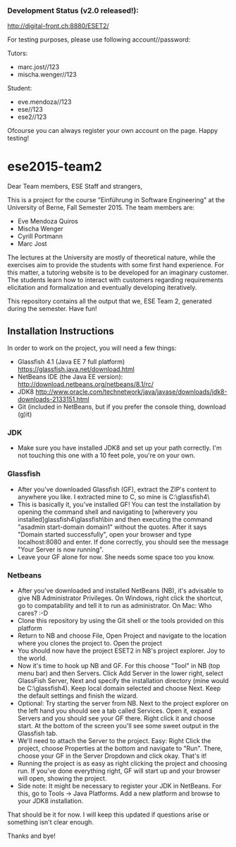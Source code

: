 ### Development Status (v2.0 released!):
http://digital-front.ch:8880/ESET2/

For testing purposes, please use following account//password:

Tutors:
* marc.jost//123
* mischa.wenger//123
 
Student:
* eve.mendoza//123
* ese//123
* ese2//123

Ofcourse you can always register your own account on the page. Happy testing!

# ese2015-team2

Dear Team members, ESE Staff and strangers,

This is a project for the course "Einführung in Software Engineering" at the University of Berne, Fall Semester 2015. 
The team members are:
* Eve Mendoza Quiros
* Mischa Wenger
* Cyrill Portmann
* Marc Jost
 
The lectures at the University are mostly of theoretical nature, while the exercises aim to provide the students with some first hand experience. For this matter, a tutoring website is to be developed for an imaginary customer. The students learn how to interact with customers regarding requirements elicitation and formalization and eventually developing iteratively. 

This repository contains all the output that we, ESE Team 2, generated during the semester. Have fun!

## Installation Instructions

In order to work on the project, you will need a few things:
* Glassfish 4.1 (Java EE 7 full platform) https://glassfish.java.net/download.html
* NetBeans IDE (the Java EE version): http://download.netbeans.org/netbeans/8.1/rc/
* JDK8 http://www.oracle.com/technetwork/java/javase/downloads/jdk8-downloads-2133151.html
* Git (included in NetBeans, but if you prefer the console thing, download (g)it)

### JDK
* Make sure you have installed JDK8 and set up your path correctly. I'm not touching this one with a 10 feet pole, you're on your own. 

### Glassfish
* After you've downloaded Glassfish (GF), extract the ZIP's content to anywhere you like. I extracted mine to C, so mine is C:\glassfish4\
* This is basically it, you've installed GF! You can test the installation by opening the command shell and navigating to [wherevery you installed]glassfish4\glassfish\bin and then executing the command "asadmin start-domain domain1" without the quotes. After it says "Domain started successfully", open your browser and type localhost:8080 and enter. If done correctly, you should see the message "Your Server is now running".
* Leave your GF alone for now. She needs some space too you know.

### Netbeans

* After you've downloaded and installed NetBeans (NB), it's advisable to give NB Administrator Privileges. On Windows, right click the shortcut, go to compatability and tell it to run as administrator. On Mac: Who cares? :-D
* Clone this repository by using the Git shell or the tools provided on this platform
* Return to NB and choose File, Open Project and navigate to the location where you clones the project to. Open the project
* You should now have the project ESET2 in NB's project explorer. Joy to the world. 
* Now it's time to hook up NB and GF. For this choose "Tool" in NB (top menu bar) and then Servers. Click Add Server in the lower right, select GlassFish Server, Next and specify the installation directory (mine would be C:\glassfish4). Keep local domain selected and choose Next. Keep the default settings and finish the wizard.
* Optional: Try starting the server from NB. Next to the project explorer on the left hand you should see a tab called Services. Open it, expand Servers and you should see your GF there. Right click it and choose start. At the bottom of the screen you'll see some sweet output in the Glassfish tab. 
* We'll need to attach the Server to the project. Easy: Right Click the project, choose Properties at the bottom and navigate to "Run". There, choose your GF in the Server Dropdown and click okay. That's it!
* Running the project is as easy as right clicking the project and choosing run. If you've done everything right, GF will start up and your browser will open, showing the project.
* Side note: It might be necessary to register your JDK in NetBeans. For this, go to Tools -> Java Platforms. Add a new platform and browse to your JDK8 installation. 
 
That should be it for now. I will keep this updated if questions arise or something isn't clear enough. 

Thanks and bye!
